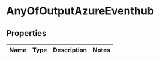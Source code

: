 # AnyOfOutputAzureEventhub

## Properties
Name | Type | Description | Notes
------------ | ------------- | ------------- | -------------

